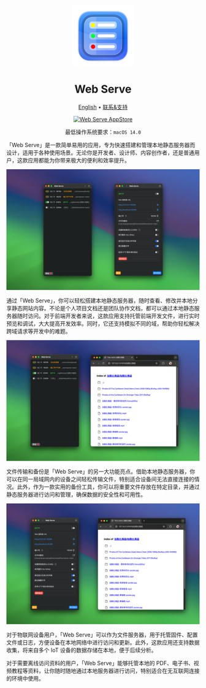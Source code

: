 <div align="center">
	<br />
	<br />
	<img src="./assets/logo.png" alt="DevTutor LOGO" width="160" height="160">
	<h1>Web Serve</h1>
  <!--rehype:style=border: 0;-->
  <p>
		<a href="./README.md">English</a> • 
		<a target="_blank" href="https://wangchujiang.com/#/contact">联系&支持</a>
  </p>
  <p>
    <a target="_blank" href="https://apps.apple.com/app/web-serve/id6670167443" title="Web Serve AppStore"><img alt="Web Serve AppStore" src="https://tools.applemediaservices.com/api/badges/download-on-the-mac-app-store/black/en-us?size=250x83&amp;releaseDate=1705968000" height="51">
    </a>
  </p>
</div>

<div align="center">

最低操作系统要求：`macOS 14.0`

</div>

「Web Serve」是一款简单易用的应用，专为快速搭建和管理本地静态服务器而设计，适用于各种使用场景。无论你是开发者、设计师、内容创作者，还是普通用户，这款应用都能为你带来极大的便利和效率提升。

![Web Serve 截图 1](./assets/screenshots-1-cn.png)

通过「Web Serve」，你可以轻松搭建本地静态服务器，随时查看、修改并本地分享静态网站内容。不论是个人项目文档还是团队协作文档，都可以通过本地静态服务器随时访问。对于前端开发者来说，这款应用支持托管前端开发文件，进行实时预览和调试，大大提高开发效率。同时，它还支持模拟不同的域，帮助你轻松解决跨域请求等开发中的难题。

![Web Serve 截图 2](./assets/screenshots-2-cn.png)

文件传输和备份是「Web Serve」的另一大功能亮点。借助本地静态服务器，你可以在同一局域网内的设备之间轻松传输文件，特别适合设备间无法直接连接的情况。此外，作为一款实用的备份工具，你可以将重要文件存放在特定目录，并通过静态服务器进行访问和管理，确保数据的安全性和可用性。

![Web Serve 截图 3](./assets/screenshots-3-cn.png)

对于物联网设备用户，「Web Serve」可以作为文件服务器，用于托管固件、配置文件或日志，方便设备在本地网络中进行访问和更新。此外，这款应用还支持数据收集，将来自多个 IoT 设备的数据存储在本地，便于后续分析。

对于需要离线访问资料的用户，「Web Serve」能够托管本地的 PDF、电子书、视频教程等资料，让你随时随地通过本地服务器进行访问，特别适合在无互联网连接的环境中使用。

<!--idoc:config:
title: 「Web Serve」是一款简单易用的应用，专为快速搭建和管理本地静态服务器而设计，适用于各种使用场景。无论你是开发者、设计师、内容创作者，还是普通用户，这款应用都能为你带来极大的便利和效率提升。 - 
keywords: 本地静态服务器,serve,http-server,应用程序,快速搭建,管理服务器,前端开发,实时预览,文件传输,数据备份,物联网设备,离线访问,开发效率,跨域请求,静态网站,本地分享,文档托管
-->